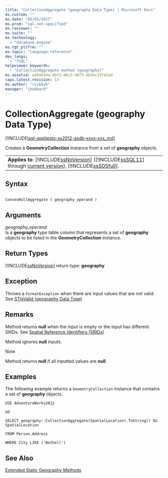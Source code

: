 ```yaml
---
title: "CollectionAggregate (geography Data Type) | Microsoft Docs"
ms.custom: ""
ms.date: "03/03/2017"
ms.prod: "sql-non-specified"
ms.reviewer: ""
ms.suite: ""
ms.technology: 
  - "database-engine"
ms.tgt_pltfrm: ""
ms.topic: "language-reference"
dev_langs: 
  - "TSQL"
helpviewer_keywords: 
  - "CollectionAggregate method (geography)"
ms.assetid: e49a644a-dbf2-46c3-98f5-4b3ec197e2ad
caps.latest.revision: 13
ms.author: "rickbyh"
manager: "jhubbard"
---
```

# CollectionAggregate (geography Data Type)
[!INCLUDE[tsql-appliesto-ss2012-asdb-xxxx-xxx_md](../../relational-databases/databases/includes/tsql-appliesto-ss2012-asdb-xxxx-xxx-md.md)]

  Creates a **GeometryCollection** instance from a set of **geography** objects.  
  
||  
|-|  
|**Applies to**: [!INCLUDE[ssNoVersion](../../advanced-analytics/r-services/includes/ssnoversion-md.md)] ([!INCLUDE[ssSQL11](../../analysis-services/includes/sssql11-md.md)] through [current version](http://msdn.microsoft.com/library/bb500435.aspx)), [!INCLUDE[ssSDSfull](../../analysis-services/multidimensional-models/includes/sssdsfull-md.md)].|  
  
## Syntax  
  
```  
  
ConvexHullAggregate ( geography_operand )  
```  
  
## Arguments  
 *geography_operand*  
 Is a **geography** type table column that represents a set of **geography** objects to be listed in the **GeometryCollection** instance.  
  
## Return Types  
 [!INCLUDE[ssNoVersion](../../advanced-analytics/r-services/includes/ssnoversion-md.md)] return type: **geography**  
  
## Exception  
 Throws a `FormatException` when there are input values that are not valid. See [STIsValid &#40;geography Data Type&#41;](../../t-sql/data-types/stisvalid-geography-data-type.md)  
  
## Remarks  
 Method returns **null** when the input is empty or the input has different SRIDs. See [Spatial Reference Identifiers &#40;SRIDs&#41;](../../relational-databases/spatial/spatial-reference-identifiers-srids.md)  
  
 Method ignores **null** inputs.  
  
> [!NOTE]  
>  Method returns **null** if all inputted values are **null**.  
  
## Examples  
 The following example returns a `GeometryCollection` instance that contains a set of **geography** objects.  
  
 `USE AdventureWorks2012`  
  
 `GO`  
  
 `SELECT geography::CollectionAggregate(SpatialLocation).ToString() AS SpatialLocation`  
  
 `FROM Person.Address`  
  
 `WHERE City LIKE ('Bothell')`  
  
## See Also  
 [Extended Static Geography Methods](../../t-sql/data-types/extended-static-geography-methods.md)  
  
  